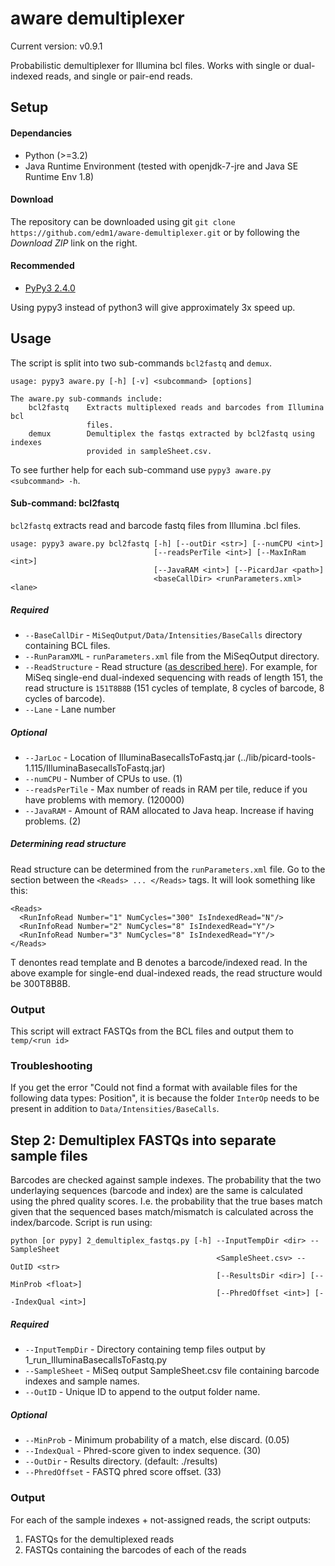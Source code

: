 aware demultiplexer
===================

Current version: v0.9.1

Probabilistic demultiplexer for Illumina bcl files. Works with single or dual-
indexed reads, and single or pair-end reads.

## Setup

#### Dependancies
- Python (>=3.2)
- Java Runtime Environment (tested with openjdk-7-jre and Java SE Runtime Env 1.8)

#### Download
The repository can be downloaded using git `git clone https://github.com/edm1/aware-demultiplexer.git` or by following the *Download ZIP* link on the right.

#### Recommended
- [PyPy3 2.4.0](http://pypy.org/)

Using pypy3 instead of python3 will give approximately 3x speed up.

## Usage

The script is split into two sub-commands `bcl2fastq` and `demux`.

```
usage: pypy3 aware.py [-h] [-v] <subcommand> [options]

The aware.py sub-commands include:
    bcl2fastq    Extracts multiplexed reads and barcodes from Illumina bcl
                 files.
    demux        Demultiplex the fastqs extracted by bcl2fastq using indexes
                 provided in sampleSheet.csv.
```

To see further help for each sub-command use `pypy3 aware.py <subcommand> -h`.

#### Sub-command: bcl2fastq

`bcl2fastq` extracts read and barcode fastq files from Illumina .bcl files.

```
usage: pypy3 aware.py bcl2fastq [-h] [--outDir <str>] [--numCPU <int>]
                                [--readsPerTile <int>] [--MaxInRam <int>]
                                [--JavaRAM <int>] [--PicardJar <path>]
                                <baseCallDir> <runParameters.xml> <lane>
```


##### Required
- `--BaseCallDir` - `MiSeqOutput/Data/Intensities/BaseCalls` directory containing BCL files.
- `--RunParamXML` - `runParameters.xml` file from the MiSeqOutput directory.
- `--ReadStructure` - Read structure ([as described here](http://picard.sourceforge.net/command-line-overview.shtml#IlluminaBasecallsToFastq)). For example, for MiSeq single-end dual-indexed sequencing with reads of length 151, the read structure is `151T8B8B` (151 cycles of template, 8 cycles of barcode, 8 cycles of barcode).
- `--Lane` - Lane number

##### Optional
- `--JarLoc` - Location of IlluminaBasecallsToFastq.jar (../lib/picard-tools-1.115/IlluminaBasecallsToFastq.jar)
- `--numCPU` - Number of CPUs to use. (1)
- `--readsPerTile` - Max number of reads in RAM per tile, reduce if you have problems with memory. (120000)
- `--JavaRAM` - Amount of RAM allocated to Java heap. Increase if having problems. (2)

##### Determining read structure
Read structure can be determined from the `runParameters.xml` file. Go to the section between the `<Reads> ... </Reads>` tags. It will look something like this:

```
<Reads>
  <RunInfoRead Number="1" NumCycles="300" IsIndexedRead="N"/>
  <RunInfoRead Number="2" NumCycles="8" IsIndexedRead="Y"/>
  <RunInfoRead Number="3" NumCycles="8" IsIndexedRead="Y"/>
</Reads>
```
T denontes read template and B denotes a barcode/indexed read. In the above example for single-end dual-indexed reads, the read structure would be 300T8B8B.


### Output
This script will extract FASTQs from the BCL files and output them to `temp/<run id>`

### Troubleshooting
If you get the error "Could not find a format with available files for the following data types: Position", it is because the folder `InterOp` needs to be present in addition to `Data/Intensities/BaseCalls`.

## Step 2: Demultiplex FASTQs into separate sample files
Barcodes are checked against sample indexes. The probability that the two underlaying sequences (barcode and index) are the same is calculated using the phred quality scores. I.e. the probability that the true bases match given that the sequenced bases match/mismatch is calculated across the index/barcode. Script is run using:

```
python [or pypy] 2_demultiplex_fastqs.py [-h] --InputTempDir <dir> --SampleSheet
                                              <SampleSheet.csv> --OutID <str>
                                              [--ResultsDir <dir>] [--MinProb <float>]
                                              [--PhredOffset <int>] [--IndexQual <int>]

```

##### Required
- `--InputTempDir` - Directory containing temp files output by 1_run_IlluminaBasecallsToFastq.py
- `--SampleSheet` - MiSeq output SampleSheet.csv file containing barcode indexes and sample names.
- `--OutID` - Unique ID to append to the output folder name.

##### Optional
- `--MinProb` - Minimum probability of a match, else discard. (0.05)
- `--IndexQual` - Phred-score given to index sequence. (30)
- `--OutDir` - Results directory. (default: ./results)
- `--PhredOffset` - FASTQ phred score offset. (33)

### Output
For each of the sample indexes + not-assigned reads, the script outputs:
1. FASTQs for the demultiplexed reads
2. FASTQs containing the barcodes of each of the reads
